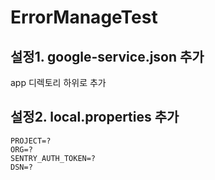 # ErrorManageTest

## 설정1. google-service.json 추가
app 디렉토리 하위로 추가

## 설정2. local.properties 추가
```
PROJECT=?
ORG=?
SENTRY_AUTH_TOKEN=?
DSN=?
```
